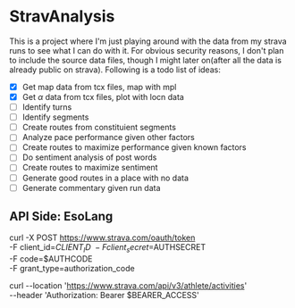 # StravAnalysis

This is a project where I'm just playing around with the data from my strava runs to see what I can do with it.  For obvious security reasons, I don't plan to include the source data files, though I might later on(after all the data is already public on strava).  Following is a todo list of ideas:

 - [x] Get map data from tcx files, map with mpl
 - [x] Get $\alpha$ data from tcx files, plot with locn data
 - [ ] Identify turns
 - [ ] Identify segments
 - [ ] Create routes from constituient segments
 - [ ] Analyze pace performance given other factors
 - [ ] Create routes to maximize performance given known factors
 - [ ] Do sentiment analysis of post words
 - [ ] Create routes to maximize sentiment
 - [ ] Generate good routes in a place with no data
 - [ ] Generate commentary given run data

## API Side: EsoLang
curl -X POST https://www.strava.com/oauth/token \
	-F client_id=$CLIENT_ID\
	-F client_secret=$AUTHSECRET \
	-F code=$AUTHCODE \
	-F grant_type=authorization_code

curl --location 'https://www.strava.com/api/v3/athlete/activities' \
 --header 'Authorization: Bearer $BEARER_ACCESS'